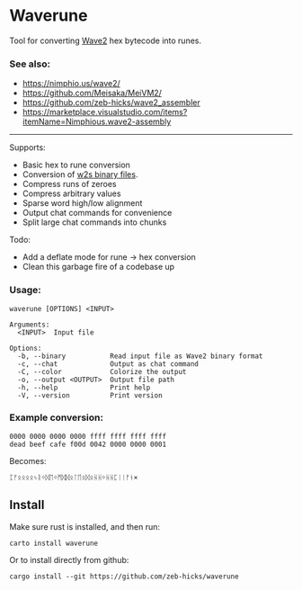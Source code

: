 # Waverune
Tool for converting [Wave2](https://github.com/Meisaka/MeiVM2/) hex bytecode into runes.

### See also:
- https://nimphio.us/wave2/
- https://github.com/Meisaka/MeiVM2/
- https://github.com/zeb-hicks/wave2_assembler
- https://marketplace.visualstudio.com/items?itemName=Nimphious.wave2-assembly

---

Supports:
- Basic hex to rune conversion
- Conversion of [w2s binary files](https://github.com/zeb-hicks/wave2_assembler).
- Compress runs of zeroes
- Compress arbitrary values
- Sparse word high/low alignment
- Output chat commands for convenience
- Split large chat commands into chunks

Todo:
- Add a deflate mode for rune -> hex conversion
- Clean this garbage fire of a codebase up

### Usage:
```
waverune [OPTIONS] <INPUT>

Arguments:
  <INPUT>  Input file

Options:
  -b, --binary           Read input file as Wave2 binary format
  -c, --chat             Output as chat command
  -C, --color            Colorize the output
  -o, --output <OUTPUT>  Output file path
  -h, --help             Print help
  -V, --version          Print version
```

### Example conversion:

```
0000 0000 0000 0000 ffff ffff ffff ffff
dead beef cafe f00d 0042 0000 0000 0001
```
Becomes:
```
ᛈᚠᛟᛟᛟᛟᛃᚱᛜᛞᛖᛜᛗᛞᛞᛟᛚᛖᛟᛞᛟᚺᚺᛜᚺᚺᛈᛁᛁᚠᚾ×
```

## Install

Make sure rust is installed, and then run:
```
carto install waverune
```

Or to install directly from github:
```
cargo install --git https://github.com/zeb-hicks/waverune
```
